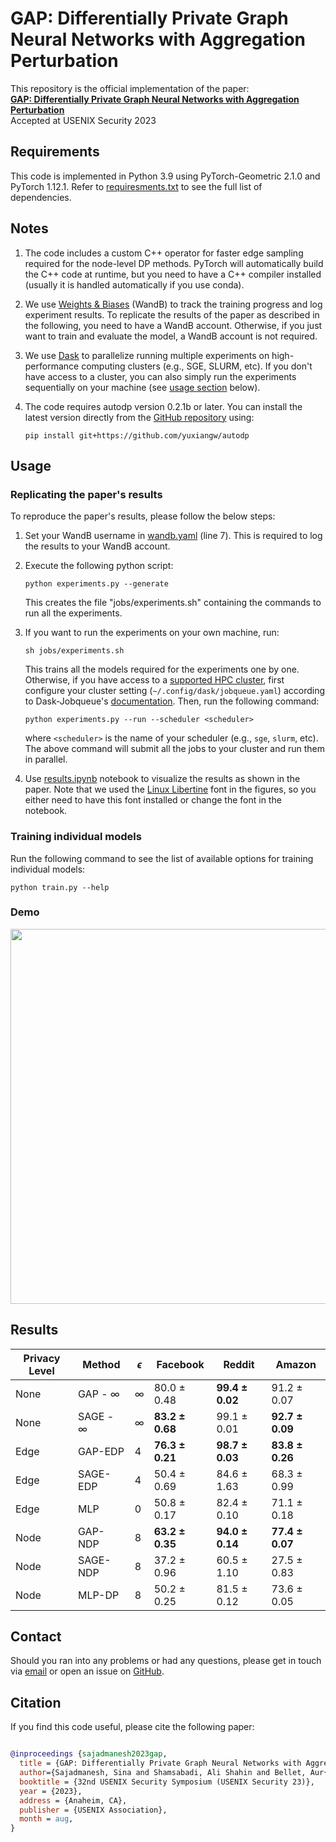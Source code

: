 # GAP: Differentially Private Graph Neural Networks with Aggregation Perturbation

This repository is the official implementation of the paper:  
[**GAP: Differentially Private Graph Neural Networks with Aggregation Perturbation**](https://arxiv.org/abs/2203.00949)   
Accepted at USENIX Security 2023


## Requirements

This code is implemented in Python 3.9 using PyTorch-Geometric 2.1.0 and PyTorch 1.12.1.
Refer to [requiresments.txt](./requirements.txt) to see the full list of dependencies.

## Notes
1. The code includes a custom C++ operator for faster edge sampling required for the node-level DP methods. PyTorch will automatically build the C++ code at runtime, but you need to have a C++ compiler installed (usually it is handled automatically if you use conda).

2. We use [Weights & Biases](https://docs.wandb.ai/) (WandB) to track the training progress and log experiment results. To replicate the results of the paper as described in the following, you need to have a WandB account. Otherwise, if you just want to train and evaluate the model, a WandB account is not required.

4. We use [Dask](https://jobqueue.dask.org/) to parallelize running multiple experiments on high-performance computing clusters (e.g., SGE, SLURM, etc). If you don't have access to a cluster, you can also simply run the experiments sequentially on your machine (see [usage section](#usage) below).

3. The code requires autodp version 0.2.1b or later. You can install the latest version directly from the [GitHub repository](https://github.com/yuxiangw/autodp) using: 
    ```
    pip install git+https://github.com/yuxiangw/autodp
    ```


## Usage

### Replicating the paper's results
To reproduce the paper's results, please follow the below steps:  

1. Set your WandB username in [wandb.yaml](./wandb.yaml) (line 7). This is required to log the results to your WandB account.

2. Execute the following python script:
    ```
    python experiments.py --generate
    ```
    This creates the file "jobs/experiments.sh" containing the commands to run all the experiments.

3. If you want to run the experiments on your own machine, run:
    ```
    sh jobs/experiments.sh
    ``` 
    This trains all the models required for the experiments one by one. Otherwise, if you have access to a [supported HPC cluster](https://jobqueue.dask.org/en/latest/api.html), first configure your cluster setting (`~/.config/dask/jobqueue.yaml`) according to Dask-Jobqueue's [documentation](https://jobqueue.dask.org/en/latest/configuration.html). Then, run the following command:
    ```
    python experiments.py --run --scheduler <scheduler>
    ```
    where `<scheduler>` is the name of your scheduler (e.g., `sge`, `slurm`, etc). The above command will submit all the jobs to your cluster and run them in parallel. 
    

  4. Use [results.ipynb](./results.ipynb) notebook to visualize the results as shown in the paper. Note that we used the [Linux Libertine](https://libertine-fonts.org/) font in the figures, so you either need to have this font installed or change the font in the notebook.

### Training individual models

Run the following command to see the list of available options for training individual models:  

```
python train.py --help
``` 

### Demo

<p align="center">
  <img width="600" src="https://i.imgur.com/ctveM6V.gif">
</p>

## Results

<center>

| Privacy Level | Method        | $\epsilon$ | Facebook             | Reddit              | Amazon              |
|---------------|---------------|------------|----------------------|---------------------|---------------------|
| None          | GAP - $\infty$  | $\infty$   | 80.0 $\pm$ 0.48      | **99.4 $\pm$ 0.02** | 91.2 $\pm$ 0.07     |
| None          | SAGE - $\infty$ | $\infty$   | **83.2 $\pm$ 0.68**  | 99.1 $\pm$ 0.01     | **92.7 $\pm$ 0.09** |
| Edge    | GAP-EDP       | 4          | **76.3 $\pm$ 0.21**  | **98.7 $\pm$ 0.03** | **83.8 $\pm$ 0.26** |
| Edge    | SAGE-EDP      | 4          | 50.4 $\pm$ 0.69      | 84.6 $\pm$ 1.63     | 68.3 $\pm$ 0.99     |
| Edge    | MLP           | 0          | 50.8 $\pm$ 0.17      | 82.4 $\pm$ 0.10     | 71.1 $\pm$ 0.18     |
| Node    | GAP-NDP       | 8          | **63.2 $\pm$ 0.35**  | **94.0 $\pm$ 0.14** | **77.4 $\pm$ 0.07** |
| Node    | SAGE-NDP      | 8          | 37.2 $\pm$ 0.96      | 60.5 $\pm$ 1.10     | 27.5 $\pm$ 0.83     |
| Node    | MLP-DP        | 8          | 50.2 $\pm$ 0.25      | 81.5 $\pm$ 0.12     | 73.6 $\pm$ 0.05     |

</center>


## Contact

Should you ran into any problems or had any questions, please get in touch via [email](mailto:sina.sajadmanesh@epfl.ch) or open an issue on [GitHub](https://github.com/sisaman/GAP/issues).


## Citation

If you find this code useful, please cite the following paper:  
```bibtex

@inproceedings {sajadmanesh2023gap,
  title = {GAP: Differentially Private Graph Neural Networks with Aggregation Perturbation},
  author={Sajadmanesh, Sina and Shamsabadi, Ali Shahin and Bellet, Aur{\'e}lien and Gatica-Perez, Daniel},
  booktitle = {32nd USENIX Security Symposium (USENIX Security 23)},
  year = {2023},
  address = {Anaheim, CA},
  publisher = {USENIX Association},
  month = aug,
}
```
